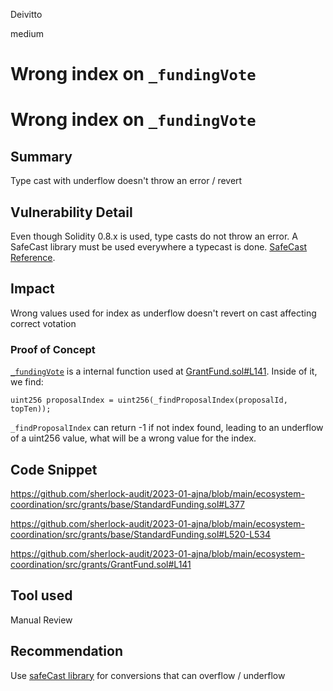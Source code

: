 Deivitto

medium

# Wrong index on `_fundingVote`

# Wrong index on `_fundingVote`
## Summary

Type cast with underflow doesn't throw an error / revert

## Vulnerability Detail

Even though Solidity 0.8.x is used, type casts do not throw an error. A SafeCast library must be used everywhere a typecast is done. [SafeCast Reference](https://docs.openzeppelin.com/contracts/4.x/api/utils#SafeCast).

## Impact

Wrong values used for index as underflow doesn't revert on cast affecting correct votation

### Proof of Concept

[`_fundingVote`](https://github.com/sherlock-audit/2023-01-ajna/blob/main/ecosystem-coordination/src/grants/base/StandardFunding.sol#L349-L377) is a internal function used at [GrantFund.sol#L141](https://github.com/sherlock-audit/2023-01-ajna/blob/main/ecosystem-coordination/src/grants/GrantFund.sol#L141). Inside of it, we find:

```solidity
uint256 proposalIndex = uint256(_findProposalIndex(proposalId, topTen));
```

`_findProposalIndex` can return -1 if not index found, leading to an underflow of a uint256 value, what will be a wrong value for the index.


## Code Snippet

https://github.com/sherlock-audit/2023-01-ajna/blob/main/ecosystem-coordination/src/grants/base/StandardFunding.sol#L377

https://github.com/sherlock-audit/2023-01-ajna/blob/main/ecosystem-coordination/src/grants/base/StandardFunding.sol#L520-L534

https://github.com/sherlock-audit/2023-01-ajna/blob/main/ecosystem-coordination/src/grants/GrantFund.sol#L141

## Tool used

Manual Review

## Recommendation

Use [safeCast library](https://docs.openzeppelin.com/contracts/4.x/api/utils#SafeCast) for conversions that can overflow / underflow

